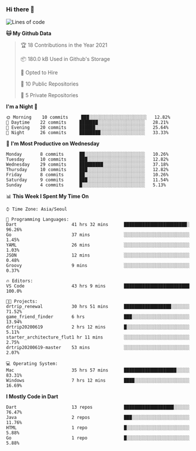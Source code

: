 ### Hi there 👋

<!--
**ska2519/ska2519** is a ✨ _special_ ✨ repository because its `README.md` (this file) appears on your GitHub profile.

Here are some ideas to get you started:

- 🔭 I’m currently working on ...
- 🌱 I’m currently learning ...
- 👯 I’m looking to collaborate on ...
- 🤔 I’m looking for help with ...
- 💬 Ask me about ...
- 📫 How to reach me: ...
- 😄 Pronouns: ...
- ⚡ Fun fact: ...
-->

<!--START_SECTION:waka-->
![Lines of code](https://img.shields.io/badge/From%20Hello%20World%20I%27ve%20Written-512477%20lines%20of%20code-blue)

**🐱 My Github Data** 

> 🏆 18 Contributions in the Year 2021
 > 
> 📦 180.0 kB Used in Github's Storage 
 > 
> 💼 Opted to Hire
 > 
> 📜 10 Public Repositories 
 > 
> 🔑 5 Private Repositories  
 > 
**I'm a Night 🦉** 

```text
🌞 Morning    10 commits     ███░░░░░░░░░░░░░░░░░░░░░░   12.82% 
🌆 Daytime    22 commits     ███████░░░░░░░░░░░░░░░░░░   28.21% 
🌃 Evening    20 commits     ██████░░░░░░░░░░░░░░░░░░░   25.64% 
🌙 Night      26 commits     ████████░░░░░░░░░░░░░░░░░   33.33%

```
📅 **I'm Most Productive on Wednesday** 

```text
Monday       8 commits      ██░░░░░░░░░░░░░░░░░░░░░░░   10.26% 
Tuesday      10 commits     ███░░░░░░░░░░░░░░░░░░░░░░   12.82% 
Wednesday    29 commits     █████████░░░░░░░░░░░░░░░░   37.18% 
Thursday     10 commits     ███░░░░░░░░░░░░░░░░░░░░░░   12.82% 
Friday       8 commits      ██░░░░░░░░░░░░░░░░░░░░░░░   10.26% 
Saturday     9 commits      ███░░░░░░░░░░░░░░░░░░░░░░   11.54% 
Sunday       4 commits      █░░░░░░░░░░░░░░░░░░░░░░░░   5.13%

```


📊 **This Week I Spent My Time On** 

```text
⌚︎ Time Zone: Asia/Seoul

💬 Programming Languages: 
Dart                     41 hrs 32 mins      ████████████████████████░   96.26% 
Go                       37 mins             ░░░░░░░░░░░░░░░░░░░░░░░░░   1.45% 
YAML                     26 mins             ░░░░░░░░░░░░░░░░░░░░░░░░░   1.03% 
JSON                     12 mins             ░░░░░░░░░░░░░░░░░░░░░░░░░   0.48% 
Groovy                   9 mins              ░░░░░░░░░░░░░░░░░░░░░░░░░   0.37%

🔥 Editors: 
VS Code                  43 hrs 9 mins       █████████████████████████   100.0%

🐱‍💻 Projects: 
drtrip_renewal           30 hrs 51 mins      ██████████████████░░░░░░░   71.52% 
game_friend_finder       6 hrs               ███░░░░░░░░░░░░░░░░░░░░░░   13.94% 
drtrip20200619           2 hrs 12 mins       █░░░░░░░░░░░░░░░░░░░░░░░░   5.11% 
starter_architecture_flut1 hr 11 mins        ░░░░░░░░░░░░░░░░░░░░░░░░░   2.75% 
drtrip20200619-master    53 mins             ░░░░░░░░░░░░░░░░░░░░░░░░░   2.07%

💻 Operating System: 
Mac                      35 hrs 57 mins      ████████████████████░░░░░   83.31% 
Windows                  7 hrs 12 mins       ████░░░░░░░░░░░░░░░░░░░░░   16.69%

```

**I Mostly Code in Dart** 

```text
Dart                     13 repos            ███████████████████░░░░░░   76.47% 
Java                     2 repos             ███░░░░░░░░░░░░░░░░░░░░░░   11.76% 
HTML                     1 repo              █░░░░░░░░░░░░░░░░░░░░░░░░   5.88% 
Go                       1 repo              █░░░░░░░░░░░░░░░░░░░░░░░░   5.88%

```



<!--END_SECTION:waka-->


